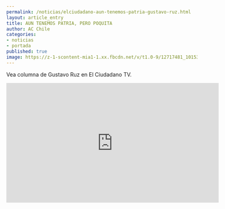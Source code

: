 ```yaml
---
permalink: /noticias/elciudadano-aun-tenemos-patria-gustavo-ruz.html
layout: article_entry
title: AUN TENEMOS PATRIA, PERO POQUITA
author: AC Chile
categories: 
- noticias
- portada
published: true
image: https://z-1-scontent-mia1-1.xx.fbcdn.net/v/t1.0-9/12717481_10153224215122470_8955409368800109516_n.png?oh=5bcd1710515be5dce4d3cf6094706db4&oe=5880C87C
---
```


Vea columna de Gustavo Ruz en El Ciudadano TV.

<iframe src="https://www.facebook.com/plugins/video.php?href=https%3A%2F%2Fwww.facebook.com%2FPeriodicoElCiudadano%2Fvideos%2F10153661328617470%2F&show_text=0&width=560" width="560" height="315" style="border:none;overflow:hidden" scrolling="no" frameborder="0" allowTransparency="true" allowFullScreen="true"></iframe>
